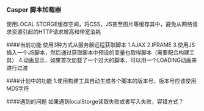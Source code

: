 ### Casper 脚本加载器
使用LOCAL STORGE缓存空间，将CSS，JS甚至图片等缓存其中，避免从网络请求资源引起的HTTP请求增高和带宽消耗

####当前功能
使用3种方式从服务器远程获取脚本
1.AJAX
2.IFRAME
3.使用JS插入一个JS脚本，然后通过获取脚本中预设的变量也取得脚本（需要配合构建工具）
4.动画显示，如果首次加载了一个过大的脚本，可以用一个LOADING动画来进行过渡

####计划中的功能
1.使用构建工具自动生成各个脚本的版本号，版本号应该使用MD5字符

####遇到的问题
如果遇到localStorge读取失败或者写入失败，容错方式？